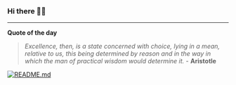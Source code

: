 ### Hi there 👋🏻


---

**Quote of the day**

> *Excellence, then, is a state concerned with choice, lying in a mean, relative to us, this being determined by reason and in the way in which the man of practical wisdom would determine it.* - **Aristotle** 

[![README.md](https://github.com/marcolovazzano/marcolovazzano/actions/workflows/readme.yml/badge.svg?branch=main)](https://github.com/marcolovazzano/marcolovazzano/actions/workflows/readme.yml)
